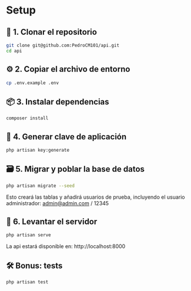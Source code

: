 # Setup

## 📁 1. Clonar el repositorio

```bash
git clone git@github.com:PedroCM101/api.git
cd api
```

## ⚙️ 2. Copiar el archivo de entorno

```bash
cp .env.example .env
```

## 📦 3. Instalar dependencias

```bash
composer install
```

## 🔑 4. Generar clave de aplicación

```bash
php artisan key:generate
```

## 🗃️ 5. Migrar y poblar la base de datos

```bash
php artisan migrate --seed
```

Esto creará las tablas y añadirá usuarios de prueba, incluyendo el usuario administrador:
admin@admin.com / 12345

## 🚀 6. Levantar el servidor

```bash
php artisan serve
```

La api estará disponible en: http://localhost:8000

## 🛠️ Bonus: tests

```bash
php artisan test
```
